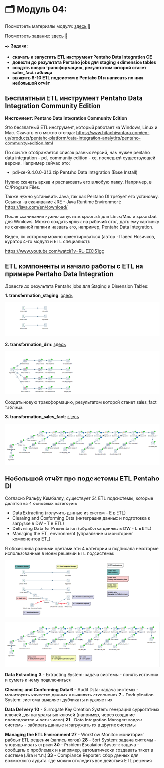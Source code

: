 # 🗂️ Модуль 04: 
Посмотреть материалы модуля: [здесь](https://github.com/Data-Learn/data-engineering/tree/master/DE-101%20Modules/Module04 "здесь") 📑


Посмотреть задание: [здесь](https://github.com/Data-Learn/data-engineering/tree/master/DE-101%20Modules/Module04/DE%20-%20101%20Lab%204.4 "здесь") 👀


✒️ **Задачи:** 
- **скачать и запустить ETL инструмент Pentaho Data Integration CE**
- **довести до результата Pentaho jobs для staging и dimension tables**
- **создать новую трансформацию, результатом которой станет sales_fact таблица**
- **выявить 8-10 ETL подсистем в Pentaho DI и написать по ним небольшой отчёт**


## Бесплатный ETL инструмент Pentaho Data Integration Community Edition
**Инструмент: Pentaho Data Integration Community Edition**


Это бесплатный ETL инструмент, который работает на Windows, Linux и Mac. Скачать его можно отсюда:
https://www.hitachivantara.com/en-us/products/pentaho-platform/data-integration-analytics/pentaho-community-edition.html 


По ссылке отображается список разных версий, нам нужен pentaho data integration - pdi, community edition - ce, последней существующей версии. Например сейчас это:


- pdi-ce-9.4.0.0-343.zip           Pentaho Data Integration (Base Install) 


Нужно скачать архив и распаковать его в любую папку. Например, в C:/Program Files.


Также нужно установить Java, так как Pentaho DI требует его установку. 
Ссылка на скачивание JRE - Java Runtime Environment: https://java.com/en/download/ 

После скачивания нужно запустить spoon.sh для Linux/Mac и spoon.bat для Windows. Можно создать ярлык на рабочий стол, дать ему картинку из скачанной папки и назвать его, например, Pentaho Data Integration.

Видео, по которому можно ориентироваться (автор - Павел Новичков, куратор 4-го модуля и ETL специалист): 


https://www.youtube.com/watch?v=RL-EZCi51gc 

## ETL компоненты и начало работы с ETL на примере Pentaho Data Integration


Довести до результата Pentaho jobs для Staging и Dimension Tables:

**1. transformation_staging**: [здесь](https://github.com/Malakhova-Natalya/Data_Learn/blob/main/DE-101/Module_04/transformation_staging.ktr "здесь")

   ![cover](https://github.com/Malakhova-Natalya/Data_Learn/blob/main/DE-101/Module_04/transformation_01.png)

**2. transformation_dim**: [здесь](https://github.com/Malakhova-Natalya/Data_Learn/blob/main/DE-101/Module_04/transformation_dim.ktr "здесь")

   ![cover](https://github.com/Malakhova-Natalya/Data_Learn/blob/main/DE-101/Module_04/transformation_02.png)

Создать новую трансформацию, результатом которой станет sales_fact таблица:

**3. transformation_sales_fact**: [здесь](https://github.com/Malakhova-Natalya/Data_Learn/blob/main/DE-101/Module_04/transformation_sales_fact.ktr "здесь")

   ![cover](https://github.com/Malakhova-Natalya/Data_Learn/blob/main/DE-101/Module_04/transformation_03.png)

## Небольшой отчёт про подсистемы ETL Pentaho DI

Согласно Ральфу Кимбаллу, существует 34 ETL подсистемы, которые делятся на 4 основных категории:

- Data Extracting (получить данные из систем - E в ETL)
- Cleaning and Conforming Data (интеграция данных и подготовка к загрузке в DW - T в ETL)
- Delivering Data for Presentation (обработка данных в DW - L в ETL)
- Managing the ETL environment (управление и мониторинг компонентов ETL)

Я обозначила разными цветами эти 4 категории и подписала некоторые использованные в моём решении ETL подсистемы:

![cover](https://github.com/Malakhova-Natalya/Data_Learn/blob/main/DE-101/Module_04/34_ETL_subsystems_01.png)



![cover](https://github.com/Malakhova-Natalya/Data_Learn/blob/main/DE-101/Module_04/34_ETL_subsystems_02.png)

**Data Extracting**
**3** - Extracting System: задача системы - понять источник и суметь к нему подключиться

**Cleaning and Conforming Data**
**6** - Audit Data: задача системы - мониторить качество данных и выявлять отклонения
**7** - Deduplication System: система выявляет дубликаты и удаляет их

**Data Delivery**
**10** - Surrogate Key Creation System: генерация суррогатных ключей для натуральных ключей (например, через создание последовательности чисел)
**21** - Data Integration Manager: задача системы - забирать данные и загружать их в другие системы

**Managing the ETL Environment**
**27** - Workflow Monitor: мониторинг рабоыт ETL решения (запись логов)
**28** - Sort System: задача системы - упорядочивать строки
**30** - Problem Escalation System: задача - сообщать о проблемах и например, автоматически создавать тикет в системе (Jira и т.п.)
**33** - Compliance Reporter: сбор данных для возможного аудита, где можно отследить все действия ETL решения

